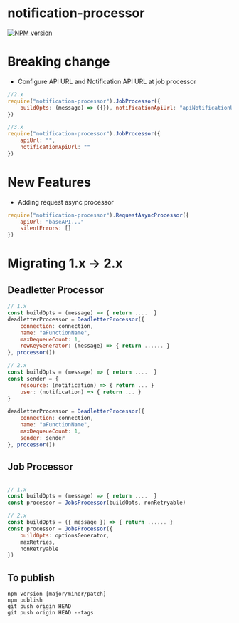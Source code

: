 # notification-processor 

[![NPM version](https://badge.fury.io/js/notification-processor.png)](http://badge.fury.io/js/notification-processor)

# Breaking change
* Configure API URL and Notification API URL at job processor
```Javascript
//2.x
require("notification-processor").JobProcessor({
    buildOpts: (message) => ({}), notificationApiUrl: "apiNotificationUrl"
})

//3.x
require("notification-processor").JobProcessor({
    apiUrl: "",
    notificationApiUrl: ""
})
```

# New Features
* Adding request async processor

```Javascript
require("notification-processor").RequestAsyncProcessor({
    apiUrl: "baseAPI..."
    silentErrors: []
})
```

# Migrating 1.x -> 2.x

## Deadletter Processor
```Javascript
// 1.x
const buildOpts = (message) => { return ....  }
deadletterProcessor = DeadletterProcessor({
    connection: connection,
    name: "aFunctionName",
    maxDequeueCount: 1,
    rowKeyGenerator: (message) => { return ...... }
}, processor())

// 2.x
const buildOpts = (message) => { return ....  }
const sender = {
    resource: (notification) => { return ... }
    user: (notification) => { return ... }
}

deadletterProcessor = DeadletterProcessor({
    connection: connection,
    name: "aFunctionName",
    maxDequeueCount: 1,
    sender: sender
}, processor())

```

## Job Processor
```JavaScript

// 1.x
const buildOpts = (message) => { return ....  }
const processor = JobsProcessor(buildOpts, nonRetryable)

// 2.x
const buildOpts = ({ message }) => { return ...... }
const processor = JobsProcessor({
    buildOpts: optionsGenerator,
    maxRetries,
    nonRetryable
})
```

## To publish
```
npm version [major/minor/patch]
npm publish
git push origin HEAD
git push origin HEAD --tags
```